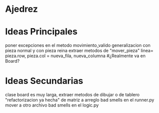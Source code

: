# Ajedrez
# Ideas Principales
poner excepciones en el metodo movimiento_valido
generalizacion con pieza normal y con pieza reina 
extraer metodos de "mover_pieza"
linea=  pieza.row, pieza.col = nueva_fila, nueva_columna #¿Realmente va en Board?

# Ideas Secundarias 
clase board es muy larga, extraer metodos de dibujar o de tablero
"refactorizacion ya hecha" de matriz a arreglo
bad smells en el runner.py mover a otro archivo
bad smells en el logic.py 
